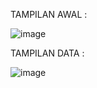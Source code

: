 TAMPILAN AWAL :

![image](https://github.com/user-attachments/assets/36c5f5e6-bd9a-49ab-8495-f52c507f2caa)



TAMPILAN DATA :

![image](https://github.com/user-attachments/assets/3b06114c-9ee5-497c-9625-7a999ebe7976)
